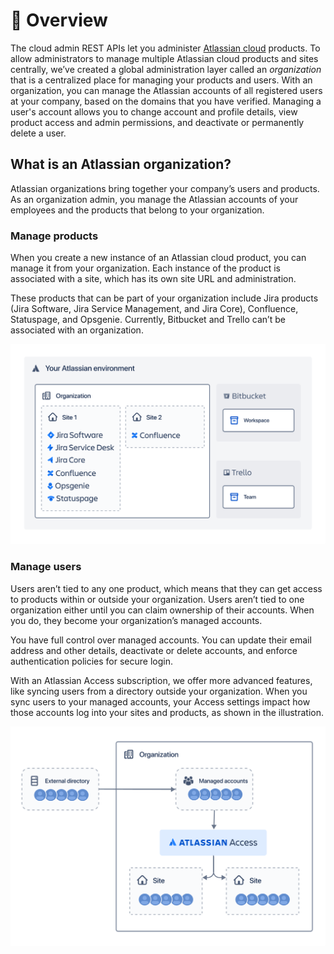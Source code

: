 # 📃 Overview

The cloud admin REST APIs let you administer [Atlassian cloud](https://developer.atlassian.com/cloud/) products. To allow administrators to manage multiple Atlassian cloud products and sites centrally, we’ve created a global administration layer called an _organization_ that is a centralized place for managing your products and users. With an organization, you can manage the Atlassian accounts of all registered users at your company, based on the domains that you have verified. Managing a user's account allows you to change account and profile details, view product access and admin permissions, and deactivate or permanently delete a user.

## What is an Atlassian organization?

Atlassian organizations bring together your company’s users and products. As an organization admin, you manage the Atlassian accounts of your employees and the products that belong to your organization.

### Manage products

When you create a new instance of an Atlassian cloud product, you can manage it from your organization. Each instance of the product is associated with a site, which has its own site URL and administration.&#x20;

These products that can be part of your organization include Jira products (Jira Software, Jira Service Management, and Jira Core), Confluence, Statuspage, and Opsgenie. Currently, Bitbucket and Trello can’t be associated with an organization.

![](<../.gitbook/assets/image (13).png>)

### Manage users

Users aren’t tied to any one product, which means that they can get access to products within or outside your organization. Users aren’t tied to one organization either until you can claim ownership of their accounts. When you do, they become your organization’s managed accounts.

You have full control over managed accounts. You can update their email address and other details, deactivate or delete accounts, and enforce authentication policies for secure login.&#x20;

With an Atlassian Access subscription, we offer more advanced features, like syncing users from a directory outside your organization. When you sync users to your managed accounts, your Access settings impact how those accounts log into your sites and products, as shown in the illustration.

![](<../.gitbook/assets/image (14) (1).png>)
